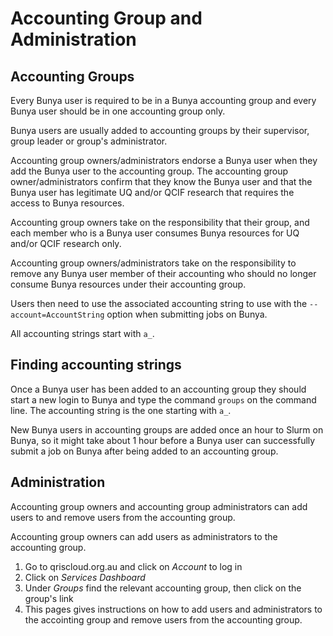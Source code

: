 # Accounting Group and Administration

## Accounting Groups

Every Bunya user is required to be in a Bunya accounting group and every Bunya user should be in one accounting group only. 

Bunya users are usually added to accounting groups by their supervisor, group leader or group's administrator. 

Accounting group owners/administrators endorse a Bunya user when they add the Bunya user to the accounting group. The accounting group owner/administrators confirm that they know the Bunya user and that the Bunya user has legitimate UQ and/or QCIF research that requires the access to Bunya resources. 

Accounting group owners take on the responsibility that their group, and each member who is a Bunya user consumes Bunya resources for UQ and/or QCIF research only.  

Accounting group owners/administrators take on the responsibility to remove any Bunya user member of their accounting who should no longer consume Bunya resources under their accounting group. 

Users then need to use the associated accounting string to use with the `--account=AccountString` option when submitting jobs on Bunya.

All accounting strings start with `a_`.

## Finding accounting strings

Once a Bunya user has been added to an accounting group they should start a new login to Bunya and type the command `groups` on the command line. The accounting string is the one starting with `a_`.

New Bunya users in accounting groups are added once an hour to Slurm on Bunya, so it might take about 1 hour before a Bunya user can successfully submit a job on Bunya after being added to an accounting group.

## Administration

Accounting group owners and accounting group administrators can add users to and remove users from the accounting group.

Accounting group owners can add users as administrators to the accounting group.

1) Go to qriscloud.org.au and click on *Account* to log in
2) Click on *Services Dashboard*
3) Under *Groups* find the relevant accounting group, then click on the group's link
4) This pages gives instructions on how to add users and administrators to the accointing group and remove users from the accounting group.




